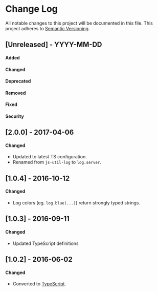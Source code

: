 # Change Log
All notable changes to this project will be documented in this file.
This project adheres to [Semantic Versioning](http://semver.org/).


## [Unreleased] - YYYY-MM-DD
#### Added
#### Changed
#### Deprecated
#### Removed
#### Fixed
#### Security



## [2.0.0] - 2017-04-06
#### Changed
- Updated to latest TS configuration.
- Renamed from `js-util-log` to `log.server`.



## [1.0.4] - 2016-10-12
#### Changed
- Log colors (eg. `log.blue(...)`) return strongly typed strings. 



## [1.0.3] - 2016-09-11
#### Changed
- Updated TypeScript definitions




## [1.0.2] - 2016-06-02
#### Changed
- Converted to [TypeScript](https://www.typescriptlang.org/).
